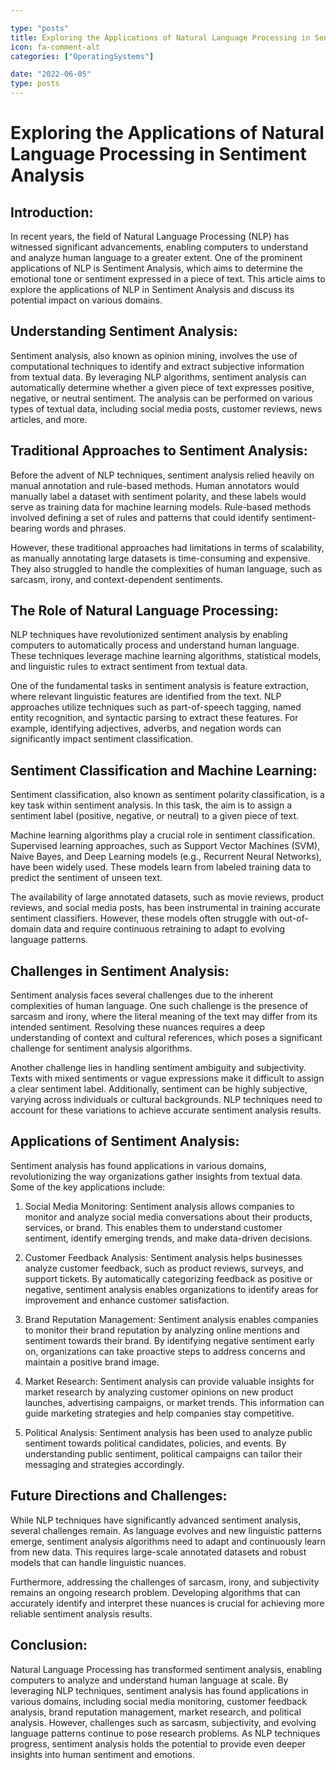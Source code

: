 ```yaml
---

type: "posts"
title: Exploring the Applications of Natural Language Processing in Sentiment Analysis
icon: fa-comment-alt
categories: ["OperatingSystems"]

date: "2022-06-05"
type: posts
---
```





# Exploring the Applications of Natural Language Processing in Sentiment Analysis

## Introduction:

In recent years, the field of Natural Language Processing (NLP) has witnessed significant advancements, enabling computers to understand and analyze human language to a greater extent. One of the prominent applications of NLP is Sentiment Analysis, which aims to determine the emotional tone or sentiment expressed in a piece of text. This article aims to explore the applications of NLP in Sentiment Analysis and discuss its potential impact on various domains.

## Understanding Sentiment Analysis:

Sentiment analysis, also known as opinion mining, involves the use of computational techniques to identify and extract subjective information from textual data. By leveraging NLP algorithms, sentiment analysis can automatically determine whether a given piece of text expresses positive, negative, or neutral sentiment. The analysis can be performed on various types of textual data, including social media posts, customer reviews, news articles, and more.

## Traditional Approaches to Sentiment Analysis:

Before the advent of NLP techniques, sentiment analysis relied heavily on manual annotation and rule-based methods. Human annotators would manually label a dataset with sentiment polarity, and these labels would serve as training data for machine learning models. Rule-based methods involved defining a set of rules and patterns that could identify sentiment-bearing words and phrases.

However, these traditional approaches had limitations in terms of scalability, as manually annotating large datasets is time-consuming and expensive. They also struggled to handle the complexities of human language, such as sarcasm, irony, and context-dependent sentiments.

## The Role of Natural Language Processing:

NLP techniques have revolutionized sentiment analysis by enabling computers to automatically process and understand human language. These techniques leverage machine learning algorithms, statistical models, and linguistic rules to extract sentiment from textual data.

One of the fundamental tasks in sentiment analysis is feature extraction, where relevant linguistic features are identified from the text. NLP approaches utilize techniques such as part-of-speech tagging, named entity recognition, and syntactic parsing to extract these features. For example, identifying adjectives, adverbs, and negation words can significantly impact sentiment classification.

## Sentiment Classification and Machine Learning:

Sentiment classification, also known as sentiment polarity classification, is a key task within sentiment analysis. In this task, the aim is to assign a sentiment label (positive, negative, or neutral) to a given piece of text.

Machine learning algorithms play a crucial role in sentiment classification. Supervised learning approaches, such as Support Vector Machines (SVM), Naive Bayes, and Deep Learning models (e.g., Recurrent Neural Networks), have been widely used. These models learn from labeled training data to predict the sentiment of unseen text.

The availability of large annotated datasets, such as movie reviews, product reviews, and social media posts, has been instrumental in training accurate sentiment classifiers. However, these models often struggle with out-of-domain data and require continuous retraining to adapt to evolving language patterns.

## Challenges in Sentiment Analysis:

Sentiment analysis faces several challenges due to the inherent complexities of human language. One such challenge is the presence of sarcasm and irony, where the literal meaning of the text may differ from its intended sentiment. Resolving these nuances requires a deep understanding of context and cultural references, which poses a significant challenge for sentiment analysis algorithms.

Another challenge lies in handling sentiment ambiguity and subjectivity. Texts with mixed sentiments or vague expressions make it difficult to assign a clear sentiment label. Additionally, sentiment can be highly subjective, varying across individuals or cultural backgrounds. NLP techniques need to account for these variations to achieve accurate sentiment analysis results.

## Applications of Sentiment Analysis:

Sentiment analysis has found applications in various domains, revolutionizing the way organizations gather insights from textual data. Some of the key applications include:

1. Social Media Monitoring: Sentiment analysis allows companies to monitor and analyze social media conversations about their products, services, or brand. This enables them to understand customer sentiment, identify emerging trends, and make data-driven decisions.

2. Customer Feedback Analysis: Sentiment analysis helps businesses analyze customer feedback, such as product reviews, surveys, and support tickets. By automatically categorizing feedback as positive or negative, sentiment analysis enables organizations to identify areas for improvement and enhance customer satisfaction.

3. Brand Reputation Management: Sentiment analysis enables companies to monitor their brand reputation by analyzing online mentions and sentiment towards their brand. By identifying negative sentiment early on, organizations can take proactive steps to address concerns and maintain a positive brand image.

4. Market Research: Sentiment analysis can provide valuable insights for market research by analyzing customer opinions on new product launches, advertising campaigns, or market trends. This information can guide marketing strategies and help companies stay competitive.

5. Political Analysis: Sentiment analysis has been used to analyze public sentiment towards political candidates, policies, and events. By understanding public sentiment, political campaigns can tailor their messaging and strategies accordingly.

## Future Directions and Challenges:

While NLP techniques have significantly advanced sentiment analysis, several challenges remain. As language evolves and new linguistic patterns emerge, sentiment analysis algorithms need to adapt and continuously learn from new data. This requires large-scale annotated datasets and robust models that can handle linguistic nuances.

Furthermore, addressing the challenges of sarcasm, irony, and subjectivity remains an ongoing research problem. Developing algorithms that can accurately identify and interpret these nuances is crucial for achieving more reliable sentiment analysis results.

## Conclusion:

Natural Language Processing has transformed sentiment analysis, enabling computers to analyze and understand human language at scale. By leveraging NLP techniques, sentiment analysis has found applications in various domains, including social media monitoring, customer feedback analysis, brand reputation management, market research, and political analysis. However, challenges such as sarcasm, subjectivity, and evolving language patterns continue to pose research problems. As NLP techniques progress, sentiment analysis holds the potential to provide even deeper insights into human sentiment and emotions.